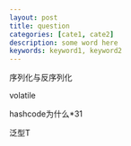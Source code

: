 ```yaml
---
layout: post
title: question
categories: [cate1, cate2]
description: some word here
keywords: keyword1, keyword2
---
```


序列化与反序列化

volatile

hashcode为什么*31

泛型T
